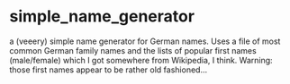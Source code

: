 # simple_name_generator
a (veeery) simple name generator for German names. Uses a file of most common German family names and the lists of popular first names (male/female) which I got somewhere from Wikipedia, I think. Warning: those first names appear to be rather old fashioned...
